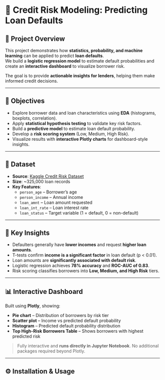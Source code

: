 # 🏦 Credit Risk Modeling: Predicting Loan Defaults

## 📌 Project Overview
This project demonstrates how **statistics, probability, and machine learning** can be applied to predict **loan defaults**.  
We build a **logistic regression model** to estimate default probabilities and create an **interactive dashboard** to visualize borrower risk.  

The goal is to provide **actionable insights for lenders**, helping them make informed credit decisions.

---

## 🎯 Objectives
- Explore borrower data and loan characteristics using **EDA** (histograms, boxplots, correlation).  
- Apply **statistical hypothesis testing** to validate key risk factors.  
- Build a **predictive model** to estimate loan default probability.  
- Develop a **risk scoring system** (Low, Medium, High Risk).  
- Visualize results with **interactive Plotly charts** for dashboard-style insights.

---

## 📂 Dataset
- **Source**: [Kaggle Credit Risk Dataset](https://www.kaggle.com/datasets/laotse/credit-risk-dataset)  
- **Size**: ~325,000 loan records  
- **Key Features**:
  - `person_age` – Borrower’s age  
  - `person_income` – Annual income  
  - `loan_amnt` – Loan amount requested  
  - `loan_int_rate` – Loan interest rate  
  - `loan_status` – Target variable (1 = default, 0 = non-default)  

---

## 🔎 Key Insights
- Defaulters generally have **lower incomes** and request **higher loan amounts**.  
- T-tests confirm **income is a significant factor** in loan default (p < 0.01).  
- Loan amounts are **significantly associated with default risk**.  
- Logistic regression achieves **78% accuracy** and **ROC-AUC of 0.83**.  
- Risk scoring classifies borrowers into **Low, Medium, and High Risk** tiers.

---

## 📊 Interactive Dashboard
Built using **Plotly**, showing:
- **Pie chart** – Distribution of borrowers by risk tier  
- **Scatter plot** – Income vs predicted default probability  
- **Histogram** – Predicted default probability distribution  
- **Top High-Risk Borrowers Table** – Shows borrowers with highest predicted risk  

> Fully interactive and **runs directly in Jupyter Notebook**. No additional packages required beyond Plotly.

---

## ⚙️ Installation & Usage

